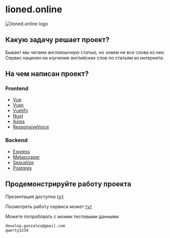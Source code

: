 # lioned.online
![lioned.online logo](./images/lioned.online.jpg "ioned.online logo")

## Какую задачу решает проект?
Бывает мы читаем англоязычную статью, но знаем не все слова из нее. Сервис наценен на изучение английских слов по статьям из интернета.

## На чем написан проект?
### Frontend
- [Vue](https://vuejs.org/)
- [Vuex](https://vuex.vuejs.org/)
- [Vuetify](https://vuetifyjs.com/en/)
- [Nuxt](https://github.com/nuxt/nuxt.js#readme)
- [Axios](https://github.com/axios/axios)
- [ResponsiveVoice](https://www.npmjs.com/package/responsivevoice)
  
### Backend
- [Express](http://expressjs.com/)
- [Metascraper](https://metascraper.js.org/#/)
- [Sequelize](https://sequelize.org/)
- [Postgres](https://github.com/brianc/node-postgres)

## Продемонстрируйте работу проекта
Презентация доступна [тут](https://docs.google.com/presentation/d/1NeWB1t-WIRasvRUNPC6VxFJFDD-Y7UbMpQ-bNz24-V0/edit?usp=sharing)
  
Посмотреть работу сервиса может [тут](http://68.183.78.177/)

Можете попробовать с моими тестовыми данными 
```
develop.gonzales@gmail.com
qwerty1234
```
